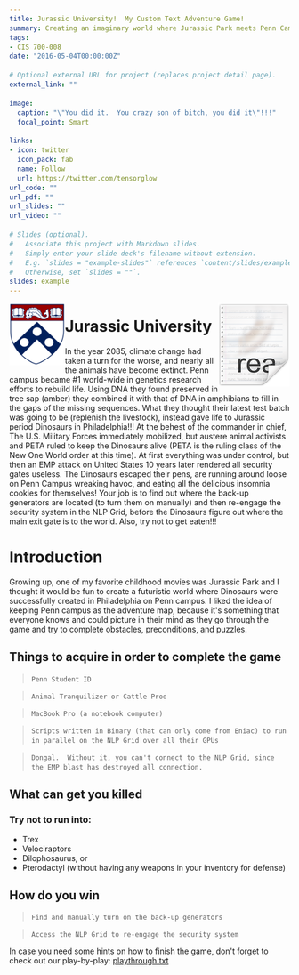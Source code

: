 ```yaml
---
title: Jurassic University!  My Custom Text Adventure Game!
summary: Creating an imaginary world where Jurassic Park meets Penn Campus
tags:
- CIS 700-008
date: "2016-05-04T00:00:00Z"

# Optional external URL for project (replaces project detail page).
external_link: ""

image:
  caption: "\"You did it.  You crazy son of bitch, you did it\"!!!"
  focal_point: Smart

links:
- icon: twitter
  icon_pack: fab
  name: Follow
  url: https://twitter.com/tensorglow
url_code: ""
url_pdf: ""
url_slides: ""
url_video: ""

# Slides (optional).
#   Associate this project with Markdown slides.
#   Simply enter your slide deck's filename without extension.
#   E.g. `slides = "example-slides"` references `content/slides/example-slides.md`.
#   Otherwise, set `slides = ""`.
slides: example
---
```


<img src="../media/shield-only-RGB-4k.png" align="left" width="100" hieght="100"> <img src="../media/icon.png" align="right" /> 

# Jurassic University
In the year 2085, climate change had taken a turn for the worse, and nearly all the animals have become extinct.  Penn campus became #1 world-wide in genetics research efforts to rebuild life. Using DNA they found preserved in tree sap (amber) they combined it with that of DNA in amphibians to fill in the gaps of the missing sequences.  What they thought their latest test batch was going to be (replenish the livestock), instead gave life to Jurassic period Dinosaurs in Philadelphia!!!  At the behest of the commander in chief, The U.S. Military Forces immediately mobilized, but austere animal activists and PETA ruled to keep the Dinosaurs alive (PETA is the ruling class of the New One World order at this time).  At first everything was under control, but then an EMP attack on United States 10 years later rendered all security gates useless.  The Dinosaurs escaped their pens, are running around loose on Penn Campus wreaking havoc, and eating all the delicious insomnia cookies for themselves!  Your job is to find out where the back-up generators are located (to turn them on manually) and then re-engage the security system in the NLP Grid, before the Dinosaurs figure out where the main exit gate is to the world.  Also, try not to get eaten!!!

# Introduction

Growing up, one of my favorite childhood movies was Jurassic Park and I thought it would be fun to create a futuristic world where Dinosaurs were successfully created in Philadelphia on Penn campus.  I liked the idea of keeping Penn campus as the adventure map, because it's something that everyone knows and could picture in their mind as they go through the game and try to complete obstacles, preconditions, and puzzles.

## Things to acquire in order to complete the game
> `Penn Student ID`

> `Animal Tranquilizer or Cattle Prod`

> `MacBook Pro (a notebook computer)`

> `Scripts written in Binary (that can only come from Eniac) to run in parallel on the NLP Grid over all their GPUs`

> `Dongal.  Without it, you can't connect to the NLP Grid, since the EMP blast has destroyed all connection.`

## What can get you killed
### Try not to run into:
  - Trex
  - Velociraptors
  - Dilophosaurus, or 
  - Pterodactyl 
  (without having any weapons in your inventory for defense)

## How do you win
> `Find and manually turn on the back-up generators`

> `Access the NLP Grid to re-engage the security system`

In case you need some hints on how to finish the game, don't forget to check out our play-by-play:
[playthrough.txt](playthrough.txt)